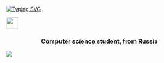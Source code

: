 [![Typing SVG](https://readme-typing-svg.herokuapp.com?font=Fira+Code&pause=1000&color=298BF6&center=true&multiline=true&width=435&lines=Hello%2C+my+name+is+Igor;Computer+science+student%2C+from+Russia)](https://git.io/typing-svg)

<img src="https://github.com/blackcater/blackcater/raw/main/images/Hi.gif" height="32"/></h1>

<h3 align="center">Computer science student, from Russia </h3>

   ![](https://github-profile-summary-cards.vercel.app/api/cards/profile-details?username=fixtor&theme=solarized_dark)
